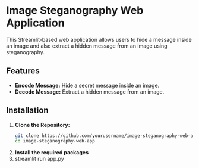 # Image Steganography Web Application

This Streamlit-based web application allows users to hide a message inside an image and also extract a hidden message from an image using steganography.

## Features

- **Encode Message:** Hide a secret message inside an image.
- **Decode Message:** Extract a hidden message from an image.

## Installation

1. **Clone the Repository:**
   ```sh
   git clone https://github.com/yourusername/image-steganography-web-app.git
   cd image-steganography-web-app
2. **Install the required packages**
3. streamlit run app.py
